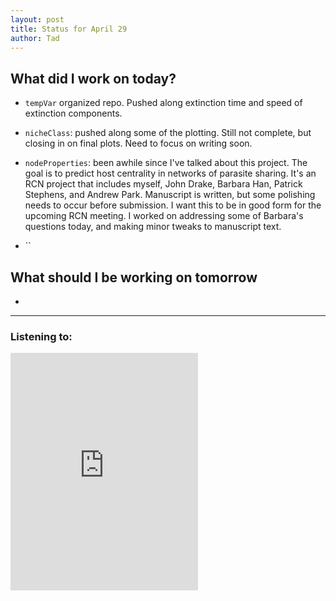 ```yaml
---
layout: post
title: Status for April 29
author: Tad
---
```


## What did I work on today?

* `tempVar` organized repo. Pushed along extinction time and speed of extinction components.

* `nicheClass`: pushed along some of the plotting. Still not complete, but closing in on final plots. Need to focus on writing soon.

* `nodeProperties`: been awhile since I've talked about this project. The goal is to predict host centrality in networks of parasite sharing. It's an RCN project that includes myself, John Drake, Barbara Han, Patrick Stephens, and Andrew Park. Manuscript is written, but some polishing needs to occur before submission. I want this to be in good form for the upcoming RCN meeting. I worked on addressing some of Barbara's questions today, and making minor tweaks to manuscript text.

* ``



## What should I be working on tomorrow

*



---

### Listening to:
 <iframe src='https://embed.spotify.com/?uri=spotify:track:6XorgdtMRoZ5OdmSV7NCFJ' width='300' height='380' frameborder='0' allowtransparency='true'></iframe>
 <i class='fa fa-code' style='color:pink'></i>
